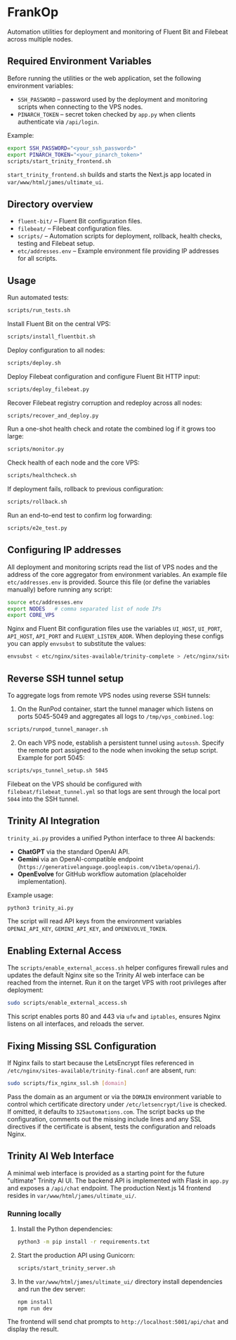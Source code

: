 # FrankOp

Automation utilities for deployment and monitoring of Fluent Bit and Filebeat across multiple nodes.

## Required Environment Variables

Before running the utilities or the web application, set the following environment variables:

- `SSH_PASSWORD` – password used by the deployment and monitoring scripts when connecting to the VPS nodes.
- `PINARCH_TOKEN` – secret token checked by `app.py` when clients authenticate via `/api/login`.

Example:

```bash
export SSH_PASSWORD="<your_ssh_password>"
export PINARCH_TOKEN="<your_pinarch_token>"
scripts/start_trinity_frontend.sh
```

`start_trinity_frontend.sh` builds and starts the Next.js app located in
`var/www/html/james/ultimate_ui`.

## Directory overview
- `fluent-bit/` – Fluent Bit configuration files.
- `filebeat/` – Filebeat configuration files.
- `scripts/` – Automation scripts for deployment, rollback, health checks, testing and Filebeat setup.
- `etc/addresses.env` – Example environment file providing IP addresses for all scripts.

## Usage

Run automated tests:
```bash
scripts/run_tests.sh
```

Install Fluent Bit on the central VPS:
```bash
scripts/install_fluentbit.sh
```

Deploy configuration to all nodes:
```bash
scripts/deploy.sh
```

Deploy Filebeat configuration and configure Fluent Bit HTTP input:
```bash
scripts/deploy_filebeat.py
```

Recover Filebeat registry corruption and redeploy across all nodes:
```bash
scripts/recover_and_deploy.py
```

Run a one-shot health check and rotate the combined log if it grows too large:
```bash
scripts/monitor.py
```

Check health of each node and the core VPS:
```bash
scripts/healthcheck.sh
```

If deployment fails, rollback to previous configuration:
```bash
scripts/rollback.sh
```

Run an end-to-end test to confirm log forwarding:
```bash
scripts/e2e_test.py
```

## Configuring IP addresses

All deployment and monitoring scripts read the list of VPS nodes and the
address of the core aggregator from environment variables. An example
file `etc/addresses.env` is provided. Source this file (or define the
variables manually) before running any script:

```bash
source etc/addresses.env
export NODES   # comma separated list of node IPs
export CORE_VPS
```

Nginx and Fluent Bit configuration files use the variables `UI_HOST`,
`UI_PORT`, `API_HOST`, `API_PORT` and `FLUENT_LISTEN_ADDR`. When deploying
these configs you can apply `envsubst` to substitute the values:

```bash
envsubst < etc/nginx/sites-available/trinity-complete > /etc/nginx/sites-available/trinity-complete
```

## Reverse SSH tunnel setup

To aggregate logs from remote VPS nodes using reverse SSH tunnels:

1. On the RunPod container, start the tunnel manager which listens on
   ports 5045-5049 and aggregates all logs to `/tmp/vps_combined.log`:

```bash
scripts/runpod_tunnel_manager.sh
```

2. On each VPS node, establish a persistent tunnel using `autossh`.
   Specify the remote port assigned to the node when invoking the
   setup script. Example for port 5045:

```bash
scripts/vps_tunnel_setup.sh 5045
```

Filebeat on the VPS should be configured with
`filebeat/filebeat_tunnel.yml` so that logs are sent through the local
port `5044` into the SSH tunnel.

## Trinity AI Integration

`trinity_ai.py` provides a unified Python interface to three AI backends:

- **ChatGPT** via the standard OpenAI API.
- **Gemini** via an OpenAI-compatible endpoint (`https://generativelanguage.googleapis.com/v1beta/openai/`).
- **OpenEvolve** for GitHub workflow automation (placeholder implementation).

Example usage:

```bash
python3 trinity_ai.py
```

The script will read API keys from the environment variables `OPENAI_API_KEY`,
`GEMINI_API_KEY`, and `OPENEVOLVE_TOKEN`.

## Enabling External Access

The `scripts/enable_external_access.sh` helper configures firewall rules and updates the default Nginx site so the Trinity AI web interface can be reached from the internet.
Run it on the target VPS with root privileges after deployment:

```bash
sudo scripts/enable_external_access.sh
```

This script enables ports 80 and 443 via `ufw` and `iptables`, ensures Nginx listens on all interfaces, and reloads the server.

## Fixing Missing SSL Configuration

If Nginx fails to start because the LetsEncrypt files referenced in
`/etc/nginx/sites-available/trinity-final.conf` are absent, run:

```bash
sudo scripts/fix_nginx_ssl.sh [domain]
```

Pass the domain as an argument or via the `DOMAIN` environment variable to control which
certificate directory under `/etc/letsencrypt/live` is checked. If omitted, it defaults to
`325automations.com`. The script backs up the configuration, comments out the missing include
lines and any SSL directives if the certificate is absent, tests the configuration and reloads Nginx.

## Trinity AI Web Interface

A minimal web interface is provided as a starting point for the future
"ultimate" Trinity AI UI. The backend API is implemented with Flask in
`app.py` and exposes a `/api/chat` endpoint. The production Next.js 14 frontend
resides in `var/www/html/james/ultimate_ui/`.

### Running locally

1. Install the Python dependencies:
   ```bash
   python3 -m pip install -r requirements.txt
   ```
2. Start the production API using Gunicorn:
   ```bash
   scripts/start_trinity_server.sh
   ```
3. In the `var/www/html/james/ultimate_ui/` directory install dependencies and run the dev server:
   ```bash
   npm install
   npm run dev
   ```

The frontend will send chat prompts to `http://localhost:5001/api/chat` and
display the result.
